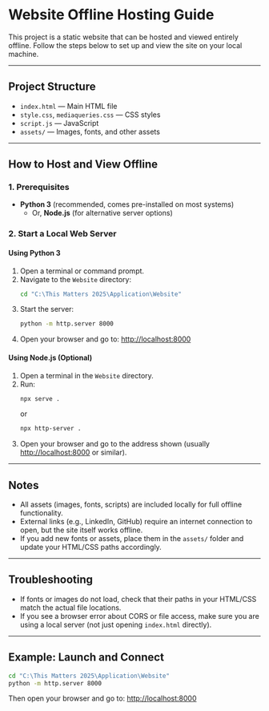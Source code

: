 # Website Offline Hosting Guide

This project is a static website that can be hosted and viewed entirely offline. Follow the steps below to set up and view the site on your local machine.

---

## Project Structure

- `index.html` — Main HTML file
- `style.css`, `mediaqueries.css` — CSS styles
- `script.js` — JavaScript
- `assets/` — Images, fonts, and other assets

---

## How to Host and View Offline

### 1. Prerequisites
- **Python 3** (recommended, comes pre-installed on most systems)
  - Or, **Node.js** (for alternative server options)

### 2. Start a Local Web Server

#### Using Python 3
1. Open a terminal or command prompt.
2. Navigate to the `Website` directory:
   ```sh
   cd "C:\This Matters 2025\Application\Website"
   ```
3. Start the server:
   ```sh
   python -m http.server 8000
   ```
4. Open your browser and go to:
   [http://localhost:8000](http://localhost:8000)

#### Using Node.js (Optional)
1. Open a terminal in the `Website` directory.
2. Run:
   ```sh
   npx serve .
   ```
   or
   ```sh
   npx http-server .
   ```
3. Open your browser and go to the address shown (usually [http://localhost:8000](http://localhost:8000) or similar).

---

## Notes
- All assets (images, fonts, scripts) are included locally for full offline functionality.
- External links (e.g., LinkedIn, GitHub) require an internet connection to open, but the site itself works offline.
- If you add new fonts or assets, place them in the `assets/` folder and update your HTML/CSS paths accordingly.

---

## Troubleshooting
- If fonts or images do not load, check that their paths in your HTML/CSS match the actual file locations.
- If you see a browser error about CORS or file access, make sure you are using a local server (not just opening `index.html` directly).

---

## Example: Launch and Connect

```sh
cd "C:\This Matters 2025\Application\Website"
python -m http.server 8000
```

Then open your browser and go to:
[http://localhost:8000](http://localhost:8000) 